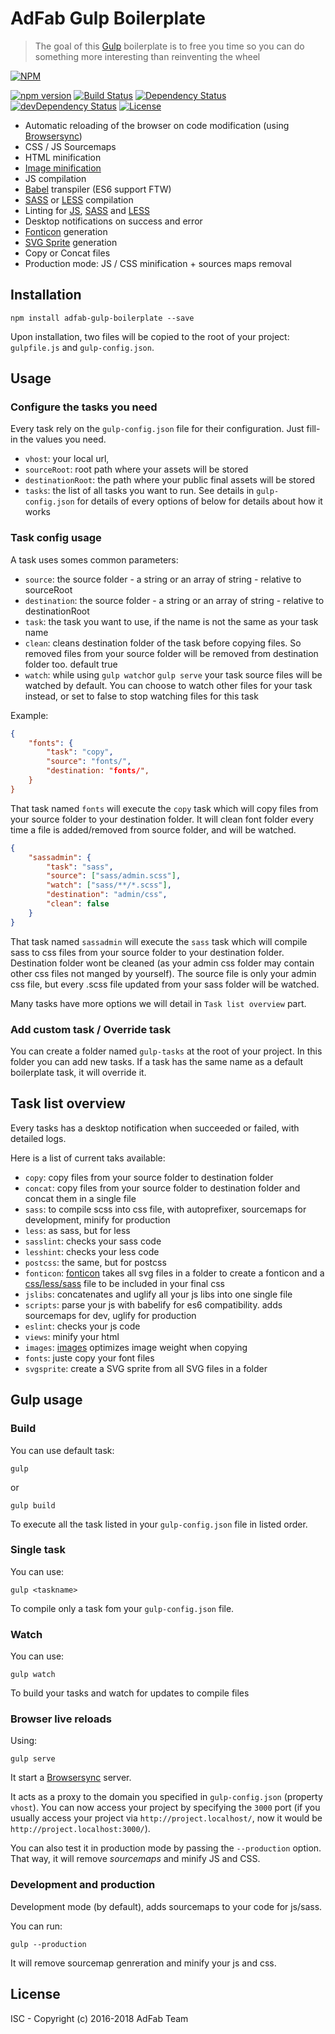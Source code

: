 # AdFab Gulp Boilerplate

> The goal of this [Gulp](http://gulpjs.com/) boilerplate is to free you time so you can do something more interesting than reinventing the wheel

[![NPM](https://nodei.co/npm/adfab-gulp-boilerplate.png?compact=true)](https://npmjs.org/package/adfab-gulp-boilerplate)

[![npm version](https://badge.fury.io/js/adfab-gulp-boilerplate.svg)](http://badge.fury.io/js/adfab-gulp-boilerplate)
[![Build Status](https://travis-ci.org/AdFabConnect/adfab-gulp-boilerplate.svg?branch=master)](https://travis-ci.org/AdFabConnect/adfab-gulp-boilerplate)
[![Dependency Status](https://david-dm.org/AdFabConnect/adfab-gulp-boilerplate.svg?theme=shields.io)](https://david-dm.org/AdFabConnect/adfab-gulp-boilerplate)
[![devDependency Status](https://david-dm.org/AdFabConnect/adfab-gulp-boilerplate/dev-status.svg?theme=shields.io)](https://david-dm.org/AdFabConnect/adfab-gulp-boilerplate#info=devDependencies)
[![License](https://img.shields.io/badge/license-ISC-blue.svg)](https://raw.githubusercontent.com/AdFabConnect/adfab-gulp-boilerplate/master/LICENSE)

* Automatic reloading of the browser on code modification (using [Browsersync](https://www.browsersync.io/))
* CSS / JS Sourcemaps
* HTML minification
* [Image minification](https://www.npmjs.com/package/gulp-imagemin)
* JS compilation
* [Babel](https://babeljs.io/) transpiler (ES6 support FTW)
* [SASS](http://sass-lang.com/) or [LESS](http://lesscss.org/) compilation
* Linting for [JS](https://www.npmjs.com/package/gulp-eslint), [SASS](https://www.npmjs.com/package/gulp-sass-lint) and [LESS](https://www.npmjs.com/package/gulp-lesshint)
* Desktop notifications on success and error
* [Fonticon](gulp-iconfont) generation
* [SVG Sprite](gulp-svgstore) generation
* Copy or Concat files
* Production mode: JS / CSS minification + sources maps removal

## Installation

```shell
npm install adfab-gulp-boilerplate --save
```

Upon installation, two files will be copied to the root of your project: `gulpfile.js` and `gulp-config.json`.

## Usage

### Configure the tasks you need

Every task rely on the `gulp-config.json` file for their configuration. Just fill-in the values you need.
* `vhost`: your local url,
* `sourceRoot`: root path where your assets will be stored
* `destinationRoot`: the path where your public final assets will be stored
* `tasks`: the list of all tasks you want to run. See details in `gulp-config.json` for details of every options of below for details about how it works 
 
### Task config usage

A task uses somes common parameters:
* `source`: the source folder - a string or an array of string - relative to sourceRoot
* `destination`: the source folder - a string or an array of string - relative to destinationRoot
* `task`: the task you want to use, if the name is not the same as your task name
* `clean`: cleans destination folder of the task before copying files. So removed files from your source folder will be removed from destination folder too. default true
* `watch`: while using `gulp watch`or `gulp serve` your task source files will be watched by default. You can choose to watch other files for your task instead, or set to false to stop watching files for this task

Example:
```json
{
    "fonts": {
        "task": "copy",
        "source": "fonts/",
        "destination: "fonts/",
    }
}
```

That task named `fonts` will execute the `copy` task which will copy files from your source folder to your destination folder. It will clean font folder every time a file is added/removed from source folder, and will be watched.

```json
{
    "sassadmin": {
        "task": "sass",
        "source": ["sass/admin.scss"],
        "watch": ["sass/**/*.scss"],
        "destination": "admin/css",
        "clean": false
    }
}
```
That task named `sassadmin` will execute the `sass` task which will compile sass to css files from your source folder to your destination folder.
Destination folder wont be cleaned (as your admin css folder may contain other css files not manged by yourself).
The source file is only your admin css file, but every .scss file updated from your sass folder will be watched.

Many tasks have more options we will detail in `Task list overview` part.

### Add custom task / Override task

You can create a folder named `gulp-tasks` at the root of your project.
In this folder you can add new tasks. If a task has the same name as a default boilerplate task, it will override it.


## Task list overview

Every tasks has a desktop notification when succeeded or failed, with detailed logs.

Here is a list of current taks available:
* `copy`: copy files from your source folder to destination folder
* `concat`: copy files from your source folder to destination folder and concat them in a single file
* `sass`: to compile scss into css file, with autoprefixer, sourcemaps for development, minify for production
* `less`: as sass, but for less
* `sasslint`: checks your sass code
* `lesshint`: checks your less code
* `postcss`: the same, but for postcss
* `fonticon`: [fonticon](https://www.npmjs.com/package/gulp-iconfont) takes all svg files in a folder to create a fonticon and a [css/less/sass](https://www.npmjs.com/package/gulp-iconfont-css) file to be included in your final css
* `jslibs`: concatenates and uglify all your js libs into one single file
* `scripts`: parse your js with babelify for es6 compatibility. adds sourcemaps for dev, uglify for production
* `eslint`: checks your js code
* `views`: minify your html
* `images`: [images](https://www.npmjs.com/package/gulp-imagemin) optimizes image weight when copying
* `fonts`: juste copy your font files
* `svgsprite`: create a SVG sprite from all SVG files in a folder

## Gulp usage

### Build

You can use default task:

```shell
gulp
```

or 

```shell
gulp build
```

To execute all the task listed in your `gulp-config.json` file in listed order.

### Single task

You can use:

```shell
gulp <taskname>
```

To compile only a task fom your `gulp-config.json` file.

### Watch

You can use:

```shell
gulp watch
```

To build your tasks and watch for updates to compile files

### Browser live reloads

Using:

```shell
gulp serve
```

It start a [Browsersync](https://www.browsersync.io/) server.

It acts as a proxy to the domain you specified in `gulp-config.json` (property `vhost`). You can now access your project by specifying the `3000` port (if you usually access your project via `http://project.localhost/`, now it would be `http://project.localhost:3000/`).

You can also test it in production mode by passing the `--production` option. That way, it will remove *sourcemaps* and minify JS and CSS.

### Development and production

Development mode (by default), adds sourcemaps to your code for js/sass.

You can run:
 
```shell
gulp --production
```

It will remove sourcemap genreration and minify your js and css.

## License

ISC - Copyright (c) 2016-2018 AdFab Team
